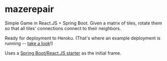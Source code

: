 # mazerepair

Simple Game in React.JS + Spring Boot. Given a matrix of tiles, rotate them so that all tiles' connections connect to their neighbors.

Ready for deployment to Heroku. (That's where an example deployment is running -- [take a look](https://maze-repair.herokuapp.com)!)

Uses a [Spring Boot/React.JS starter](https://github.com/wolfisolutions-tech/spring-react-starter) as the initial frame.